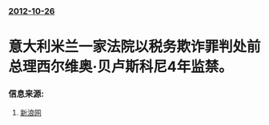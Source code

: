 ### [2012-10-26](/news/2012/10/26/index.md)

##### 
# 意大利米兰一家法院以税务欺诈罪判处前总理西尔维奥·贝卢斯科尼4年监禁。




### 信息来源:

1. [新浪网](http://news.sina.com.cn/w/2012-10-27/015825449690.shtml)
